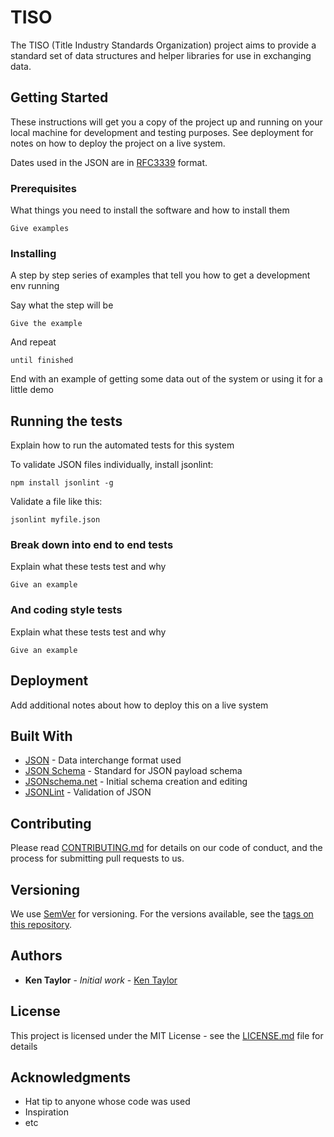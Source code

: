 # TISO

The TISO (Title Industry Standards Organization) project aims to provide a standard set of data structures and helper libraries for use in exchanging data.

## Getting Started

These instructions will get you a copy of the project up and running on your local machine for development and testing purposes. See deployment for notes on how to deploy the project on a live system.

Dates used in the JSON are in [RFC3339](https://tools.ietf.org/html/rfc3339) format.

### Prerequisites

What things you need to install the software and how to install them

```
Give examples
```

### Installing

A step by step series of examples that tell you how to get a development env running

Say what the step will be

```
Give the example
```

And repeat

```
until finished
```

End with an example of getting some data out of the system or using it for a little demo

## Running the tests

Explain how to run the automated tests for this system

To validate JSON files individually, install jsonlint:

```
npm install jsonlint -g
```

Validate a file like this:

```
jsonlint myfile.json
```

### Break down into end to end tests

Explain what these tests test and why

```
Give an example
```

### And coding style tests

Explain what these tests test and why

```
Give an example
```

## Deployment

Add additional notes about how to deploy this on a live system

## Built With

- [JSON](http://json.org/) - Data interchange format used
- [JSON Schema](http://json-schema.org/) - Standard for JSON payload schema
- [JSONschema.net](https://jsonschema.net/) - Initial schema creation and editing
- [JSONLint](https://jsonlint.com/) - Validation of JSON

## Contributing

Please read [CONTRIBUTING.md](https://github.com/Viking-Sasquatch/tiso/blob/master/CONTRIBUTING.md) for details on our code of conduct, and the process for submitting pull requests to us.

## Versioning

We use [SemVer](http://semver.org/) for versioning. For the versions available, see the [tags on this repository](https://github.com/your/project/tags).

## Authors

- **Ken Taylor** - _Initial work_ - [Ken Taylor](https://github.com/switchspan)

<!-- See also the list of [contributors](https://github.com/your/project/contributors) who participated in this project. -->

## License

This project is licensed under the MIT License - see the [LICENSE.md](LICENSE.md) file for details

## Acknowledgments

- Hat tip to anyone whose code was used
- Inspiration
- etc
